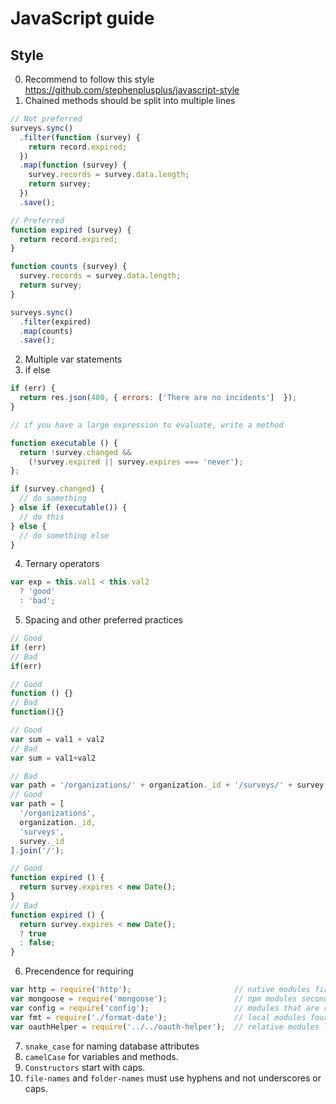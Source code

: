 # JavaScript guide

## Style

0. Recommend to follow this style https://github.com/stephenplusplus/javascript-style
1. Chained methods should be split into multiple lines

  ```js
  // Not preferred
  surveys.sync()
    .filter(function (survey) {
      return record.expired;
    })
    .map(function (survey) {
      survey.records = survey.data.length;
      return survey;
    })
    .save();
  ```
  
  ```js
  // Preferred 
  function expired (survey) {
    return record.expired;
  }
  
  function counts (survey) {
    survey.records = survey.data.length;
    return survey;
  }
  
  surveys.sync()
    .filter(expired)
    .map(counts)
    .save();
  ```
2. Multiple var statements 
3. if else

  ```js
  if (err) {
    return res.json(400, { errors: ['There are no incidents']  });
  }
  
  // if you have a large expression to evaluate, write a method
  
  function executable () {
    return !survey.changed && 
      (!survey.expired || survey.expires === 'never');
  };
  
  if (survey.changed) {
    // do something
  } else if (executable()) {
    // do this
  } else {
    // do something else
  }
  ```
4. Ternary operators

  ```js
  var exp = this.val1 < this.val2
    ? 'good'
    : 'bad';
  ```
5. Spacing and other preferred practices 

  ```js
  // Good
  if (err)  
  // Bad
  if(err)   
  
  // Good
  function () {}  
  // Bad
  function(){}    
  
  // Good
  var sum = val1 + val2     
  // Bad
  var sum = val1+val2       
  
  // Bad
  var path = '/organizations/' + organization._id + '/surveys/' + survey._id 
  // Good
  var path = [
    '/organizations',
    organization._id,
    'surveys',
    survey._id
  ].join('/');
  
  // Good
  function expired () {
    return survey.expires < new Date();
  }
  // Bad
  function expired () {
    return survey.expires < new Date();
    ? true
    : false;
  }
  ```
6. Precendence for requiring

  ```js
  var http = require('http');                       // native modules first
  var mongoose = require('mongoose');               // npm modules second
  var config = require('config');                   // modules that are required via NODE_PATH third
  var fmt = require('./format-date');               // local modules fourth
  var oauthHelper = require('../../oauth-helper');  // relative modules last
  ```
7. `snake_case` for naming database attributes
8. `camelCase` for variables and methods. 
9. `Constructors` start with caps.
10. `file-names` and `folder-names` must use hyphens and not underscores or caps.
  
